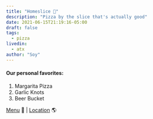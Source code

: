 ```yaml
---
title: "Homeslice 🍕"
description: "Pizza by the slice that's actually good"
date: 2021-06-15T21:19:16-05:00
draft: false
tags:
  - pizza
livedin:
  - atx
author: "Soy"
---
```


#### Our personal favorites:

1. Margarita Pizza
2. Garlic Knots
3. Beer Bucket

[Menu](https://homeslicepizza.com/wp-content/uploads/2021/05/HomeSlice_MenuBoards_041221_More-Soco-web.png) 📖  |  [Location](https://goo.gl/maps/iwjW4STAEG8GNzxs9) 🌎
